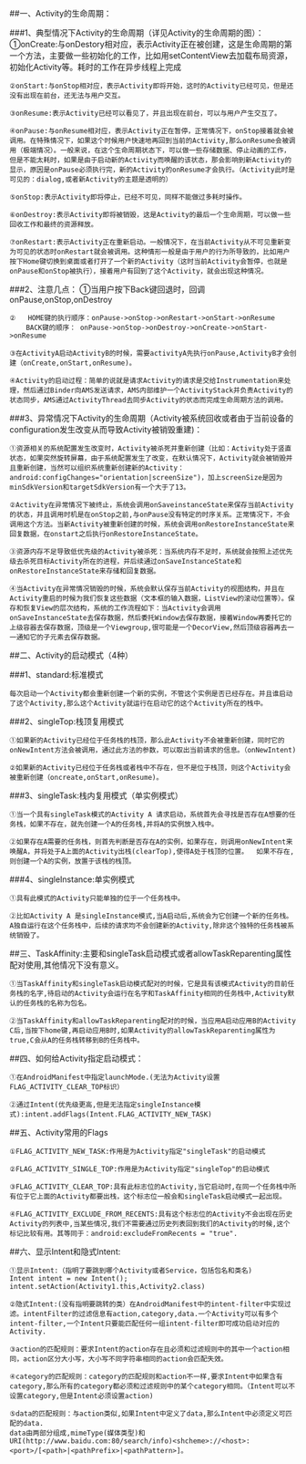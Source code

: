 ##一、Activity的生命周期：

###1、典型情况下Activity的生命周期（详见Activity的生命周期的图）：
	①onCreate:与onDestory相对应，表示Activity正在被创建，这是生命周期的第一个方法，主要做一些初始化的工作，比如用setContentView去加载布局资源，初始化Activity等。耗时的工作在异步线程上完成

	②onStart:与onStop相对应，表示Activity即将开始，这时的Activity已经可见，但是还没有出现在前台，还无法与用户交互。

	③onResume:表示Activity已经可以看见了，并且出现在前台，可以与用户产生交互了。

	④onPause:与onResume相对应，表示Activity正在暂停，正常情况下，onStop接着就会被调用。在特殊情况下，如果这个时候用户快速地再回到当前的Activity,那么onResume会被调用（极端情况）。一般来说，在这个生命周期状态下，可以做一些存储数据、停止动画的工作，但是不能太耗时，如果是由于启动新的Activity而唤醒的该状态，那会影响到新Activity的显示，原因是onPause必须执行完，新的Activity的onResume才会执行。（Activity此时是可见的：dialog,或者新Activity的主题是透明的）

	⑤onStop:表示Activity即将停止，已经不可见，同样不能做过多耗时操作。

	⑥onDestroy:表示Activity即将被销毁，这是Activity的最后一个生命周期，可以做一些回收工作和最终的资源释放。

	⑦onRestart:表示Activity正在重新启动。一般情况下，在当前Activity从不可见重新变为可见的状态时onRestart就会被调用。这种情形一般是由于用户的行为所导致的，比如用户按下Home键切换到桌面或者打开了一个新的Activity（这时当前Activity会暂停，也就是onPause和onStop被执行），接着用户有回到了这个Activity，就会出现这种情况。

###2、注意几点：
	①当用户按下Back键回退时，回调onPause,onStop,onDestroy

	②	HOME键的执行顺序：onPause->onStop->onRestart->onStart->onResume 
		BACK键的顺序： onPause->onStop->onDestroy->onCreate->onStart->onResume 

	③在ActivityA启动ActivityB的时候，需要activityA先执行onPause,ActivityB才会创建（onCreate,onStart,onResume)。

	④Activity的启动过程：简单的说就是请求Activity的请求是交给Instrumentation来处理，然后通过Binder向AMS发送请求，AMS内部维护一个ActivityStack并负责Activity的状态同步，AMS通过ActivityThread去同步Activity的状态而完成生命周期方法的调用。

###3、异常情况下Activity的生命周期（Activity被系统回收或者由于当前设备的configuration发生改变从而导致Activity被销毁重建)：

	①资源相关的系统配置发生改变时，Activity被杀死并重新创建（比如：Activity处于竖直状态，如果突然旋转屏幕，由于系统配置发生了改变，在默认情况下，Activity就会被销毁并且重新创建，当然可以组织系统重新创建新的Activity：android:configChanges="orientation|screenSize")，加上screenSize是因为minSdkVersion和targetSdkVersion有一个大于了13。

	②Activity在异常情况下被终止，系统会调用onSaveinstanceState来保存当前Activity的状态，并且调用时机是在onStop之前,与onPause没有特定的时序关系。正常情况下，不会调用这个方法。当新Activity被重新创建的时候，系统会调用onRestoreInstanceState来回复数据，在onstart之后执行onRestoreInstanceState。

	③资源内存不足导致低优先级的Activity被杀死：当系统内存不足时，系统就会按照上述优先级去杀死目标Activity所在的进程，并后续通过onSaveInstanceState和onRestoreInstanceState来存储和回复数据。

	④当Activity在异常情况销毁的时候，系统会默认保存当前Activity的视图结构，并且在Activity重启的时候为我们恢复这些数据（文本框的输入数据，ListView的滚动位置等）。保存和恢复View的层次结构，系统的工作流程如下：当Activity会调用onSaveInstanceState去保存数据，然后委托Window去保存数据，接着Window再委托它的上级容器去保存数据，顶级是一个Viewgroup,很可能是一个DecorView,然后顶级容器再去一一通知它的子元素去保存数据。


##二、Activity的启动模式（4种）

###1、standard:标准模式

	每次启动一个Activity都会重新创建一个新的实例，不管这个实例是否已经存在。并且谁启动了这个Activity,那么这个Activity就运行在启动它的这个Activity所在的栈中。

###2、singleTop:栈顶复用模式

	①如果新的Activity已经位于任务栈的栈顶，那么此Activity不会被重新创建，同时它的onNewIntent方法会被调用，通过此方法的参数，可以取出当前请求的信息。（onNewIntent)

	②如果新的Activity已经位于任务栈或者栈中不存在，但不是位于栈顶，则这个Activity会被重新创建（oncreate,onStart,onResume)。

###3、singleTask:栈内复用模式（单实例模式）

	①当一个具有singleTask模式的Activity A 请求启动，系统首先会寻找是否存在A想要的任务栈，如果不存在，就先创建一个A的任务栈,并将A的实例放入栈中。
	
	②如果存在A需要的任务栈，则首先判断是否存在A的实例，如果存在，则调用onNewIntent来唤醒A，并将处于A上面的Activity出栈(clearTop),使得A处于栈顶的位置。  如果不存在,则创建一个A的实例，放置于该栈的栈顶。

###4、singleInstance:单实例模式

	①具有此模式的Activity只能单独的位于一个任务栈中。

	②比如Activity A 是singleInstance模式,当A启动后,系统会为它创建一个新的任务栈。A独自运行在这个任务栈中，后续的请求均不会创建新的Activity,除非这个独特的任务栈被系统销毁了。

##三、TaskAffinity:主要和singleTask启动模式或者allowTaskReparenting属性配对使用,其他情况下没有意义。

	①当TaskAffinity和singleTask启动模式配对的时候，它是具有该模式Activity的目前任务栈的名字,待启动的Activity会运行在名字和TaskAffinity相同的任务栈中,Activity默认的任务栈的名称为包名。

	②当TaskAffinity和allowTaskReparenting配对的时候，当应用A启动应用B的Activity C后,当按下home键,再启动应用B时,如果Activity的allowTaskReparenting属性为true,C会从A的任务栈转移到B的任务栈中。

##四、如何给Activity指定启动模式：

	①在AndroidManifest中指定launchMode.(无法为Activity设置FLAG_ACTIVITY_CLEAR_TOP标识）

	②通过Intent(优先级更高,但是无法指定singleInstance模式):intent.addFlags(Intent.FLAG_ACTIVITY_NEW_TASK)

##五、Activity常用的Flags

	①FLAG_ACTIVITY_NEW_TASK:作用是为Activity指定"singleTask"的启动模式

	②FLAG_ACTIVITY_SINGLE_TOP:作用是为Activity指定"singleTop"的启动模式

	③FLAG_ACTIVITY_CLEAR_TOP:具有此标志位的Activity,当它启动时,在同一个任务栈中所有位于它上面的Activity都要出栈，这个标志位一般会和singleTask启动模式一起出现。

	④FLAG_ACTIVITY_EXCLUDE_FROM_RECENTS:具有这个标志位的Activity不会出现在历史Activity的列表中,当某些情况,我们不需要通过历史列表回到我们的Activity的时候,这个标记比较有用。其等同于：android:excludeFromRecents = "true".


##六、显示Intent和隐式Intent:

	①显示Intent:（指明了要跳到哪个Activity或者Service，包括包名和类名)
	Intent intent = new Intent();
	intent.setAction(Activity1.this,Activity2.class)

	②隐式Intent:(没有指明要跳转的类）在AndroidManifest中的intent-filter中实现过滤。intentFilter的过滤信息有action,category,data.一个Activity可以有多个intent-filter,一个Intent只要能匹配任何一组intent-filter即可成功启动对应的Activity.

	③action的匹配规则：要求Intent的action存在且必须和过滤规则中的其中一个action相同，action区分大小写，大小写不同字符串相同的action会匹配失效。

	④category的匹配规则：category的匹配规则和action不一样,要求Intent中如果含有category,那么所有的category都必须和过滤规则中的某个category相同。（Intent可以不设置category,但是Intent必须设置action)

	⑤data的匹配规则：与action类似,如果Intent中定义了data,那么Intent中必须定义可匹配的data.
	data由两部分组成,mimeType(媒体类型)和URI(http://www.baidu.com:80/search/info)<shcheme>://<host>:<port>/[<path>|<pathPrefix>|<pathPattern>]。